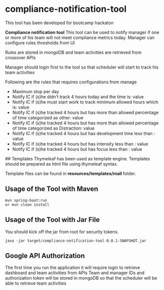 # compliance-notification-tool
This tool has been developed for bootcamp hackaton  

<b>Compliance notification tool</b> This tool can be used to notify manager if one or more of his team will not
meet compliance metrics today. Manager can configure rules thresholds from UI

Rules are stored in mongoDB and team activities are retrieved from crossover APIs

Manager should login first to the tool so that scheduler will start to track his team activities

Following are the rules that requires configurations from manage
<ul>
 <li>Maximum stop per day</li>

 <li>Notify IC if (s)he didn’t track 4 hours today and the time is: value </li>

<li> Notify IC if (s)he must start work to track minimum allowed hours which is: value </li>

<li> Notify IC if (s)he tracked 4 hours but has more than allowed percentage of time categorized as other: value </li>

 <li>Notify IC if (s)he tracked 4 hours but has more than allowed percentage of time categorized as Distraction: value </li>

 <li>Notify IC if (s)he tracked 4 hours but has development time less than : value </li>

 <li>Notify IC if (s)he tracked 4 hours but has intensity less than : value </li>

 <li>Notify IC if (s)he tracked 4 hours but has focus less than : value </li>
</ul>
## Templates
Thymeleaf has been used as template engine. Templates should be prepared as html file using thymeleaf syntax.

Template files can be found in <b>resources/templates/mail</b> folder.


## Usage of the Tool with Maven

    mvn spring-boot:run
    or mvn clean install

## Usage of the Tool with Jar File
You should kick off the jar from root for security tokens. 

    java -jar target/compliance-notification-tool-0.0.1-SNAPSHOT.jar

## Google API Authorization
The first time you run the application it will require login to retrieve dashboard and team activities from APIs
Team and manager IDs and authorization token will be stored in mongoDB so that the scheduler will be able to retrieve team activities
